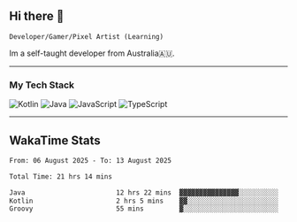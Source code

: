 ## Hi there 👋
`Developer/Gamer/Pixel Artist (Learning)`

Im a self-taught developer from Australia🇦🇺.

---

### My Tech Stack
<img src="https://img.shields.io/badge/kotlin-%230095d5.svg?logo=kotlin&logoColor=white&style=for-the-badge" alt="Kotlin" /> <img src="https://img.shields.io/badge/java-%23ed8b00.svg?logo=openjdk&logoColor=white&style=for-the-badge" alt="Java" /> <img src="https://img.shields.io/badge/javascript-%23323330.svg?logo=javascript&logoColor=%23F7DF1E&style=for-the-badge" alt="JavaScript" /> <img src="https://img.shields.io/badge/typescript-%23007acc.svg?logo=typescript&logoColor=white&style=for-the-badge" alt="TypeScript" />

---
## WakaTime Stats

<!--START_SECTION:waka-->

```txt
From: 06 August 2025 - To: 13 August 2025

Total Time: 21 hrs 14 mins

Java                       12 hrs 22 mins  ▓▓▓▓▓▓▓▓▓▓▓▓▓▓▓░░░░░░░░░░   58.22 %
Kotlin                     2 hrs 5 mins    ▓▓░░░░░░░░░░░░░░░░░░░░░░░   09.88 %
Groovy                     55 mins         ▓░░░░░░░░░░░░░░░░░░░░░░░░   04.37 %
```

<!--END_SECTION:waka-->